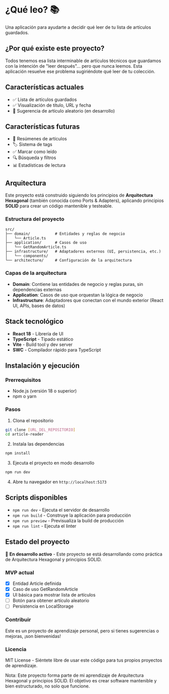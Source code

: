 # ¿Qué leo? 📚

Una aplicación para ayudarte a decidir qué leer de tu lista de artículos guardados.

## ¿Por qué existe este proyecto?

Todos tenemos esa lista interminable de artículos técnicos que guardamos con la intención de "leer después"... pero que nunca leemos. Esta aplicación resuelve ese problema sugiriéndote qué leer de tu colección.

## Características actuales

- ✅ Lista de artículos guardados
- ✅ Visualización de título, URL y fecha
- 🔄 Sugerencia de artículo aleatorio (en desarrollo)

## Características futuras

- 📝 Resúmenes de artículos
- 🏷️ Sistema de tags
- ✅ Marcar como leído
- 🔍 Búsqueda y filtros
- 📊 Estadísticas de lectura

## Arquitectura

Este proyecto está construido siguiendo los principios de **Arquitectura Hexagonal** (también conocida como Ports & Adapters), aplicando principios **SOLID** para crear un código mantenible y testeable.

### Estructura del proyecto

```
src/
├── domain/           # Entidades y reglas de negocio
│   └── Article.ts
├── application/      # Casos de uso
│   └── GetRandomArticle.ts
├── infrastructure/   # Adaptadores externos (UI, persistencia, etc.)
│   └── components/
└── architecture/     # Configuración de la arquitectura
```

### Capas de la arquitectura

- **Domain**: Contiene las entidades de negocio y reglas puras, sin dependencias externas
- **Application**: Casos de uso que orquestan la lógica de negocio
- **Infrastructure**: Adaptadores que conectan con el mundo exterior (React UI, APIs, bases de datos)

## Stack tecnológico

- **React 18** - Librería de UI
- **TypeScript** - Tipado estático
- **Vite** - Build tool y dev server
- **SWC** - Compilador rápido para TypeScript

## Instalación y ejecución

### Prerrequisitos

- Node.js (versión 18 o superior)
- npm o yarn

### Pasos

1. Clona el repositorio
```bash
git clone [URL_DEL_REPOSITORIO]
cd article-reader
```

2. Instala las dependencias
```bash
npm install
```

3. Ejecuta el proyecto en modo desarrollo
```bash
npm run dev
```

4. Abre tu navegador en `http://localhost:5173`

## Scripts disponibles

- `npm run dev` - Ejecuta el servidor de desarrollo
- `npm run build` - Construye la aplicación para producción
- `npm run preview` - Previsualiza la build de producción
- `npm run lint` - Ejecuta el linter

## Estado del proyecto

🚧 **En desarrollo activo** - Este proyecto se está desarrollando como práctica de Arquitectura Hexagonal y principios SOLID.

### MVP actual
- [x] Entidad Article definida
- [x] Caso de uso GetRandomArticle
- [x] UI básica para mostrar lista de artículos
- [ ] Botón para obtener artículo aleatorio
- [ ] Persistencia en LocalStorage

### Contribuir
Este es un proyecto de aprendizaje personal, pero si tienes sugerencias o mejoras, ¡son bienvenidas!

### Licencia
MIT License - Siéntete libre de usar este código para tus propios proyectos de aprendizaje.

Nota: Este proyecto forma parte de mi aprendizaje de Arquitectura Hexagonal y principios SOLID. El objetivo es crear software mantenible y bien estructurado, no solo que funcione.